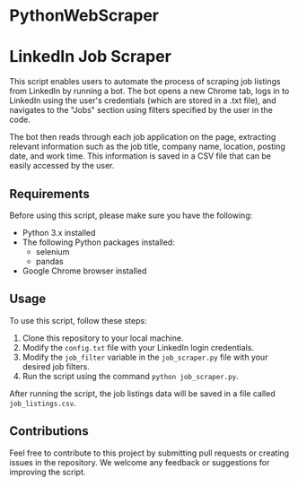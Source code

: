 # PythonWebScraper
<!DOCTYPE html>
<html lang="en">
  <head>
    <meta charset="UTF-8">
    <title>LinkedIn Job Scraper</title>
  </head>
  <body>
    <h1>LinkedIn Job Scraper</h1>
    <p>This script enables users to automate the process of scraping job listings from LinkedIn by running a bot. The bot opens a new Chrome tab, logs in to LinkedIn using the user's credentials (which are stored in a .txt file), and navigates to the "Jobs" section using filters specified by the user in the code.</p>
    <p>The bot then reads through each job application on the page, extracting relevant information such as the job title, company name, location, posting date, and work time. This information is saved in a CSV file that can be easily accessed by the user.</p>
    <h2>Requirements</h2>
    <p>Before using this script, please make sure you have the following:</p>
    <ul>
      <li>Python 3.x installed</li>
      <li>The following Python packages installed:
        <ul>
          <li>selenium</li>
          <li>pandas</li>
        </ul>
      </li>
      <li>Google Chrome browser installed</li>
    </ul>
    <h2>Usage</h2>
    <p>To use this script, follow these steps:</p>
    <ol>
      <li>Clone this repository to your local machine.</li>
      <li>Modify the <code>config.txt</code> file with your LinkedIn login credentials.</li>
      <li>Modify the <code>job_filter</code> variable in the <code>job_scraper.py</code> file with your desired job filters.</li>
      <li>Run the script using the command <code>python job_scraper.py</code>.</li>
    </ol>
    <p>After running the script, the job listings data will be saved in a file called <code>job_listings.csv</code>.</p>
    <h2>Contributions</h2>
    <p>Feel free to contribute to this project by submitting pull requests or creating issues in the repository. We welcome any feedback or suggestions for improving the script.</p>
  </body>
</html>
